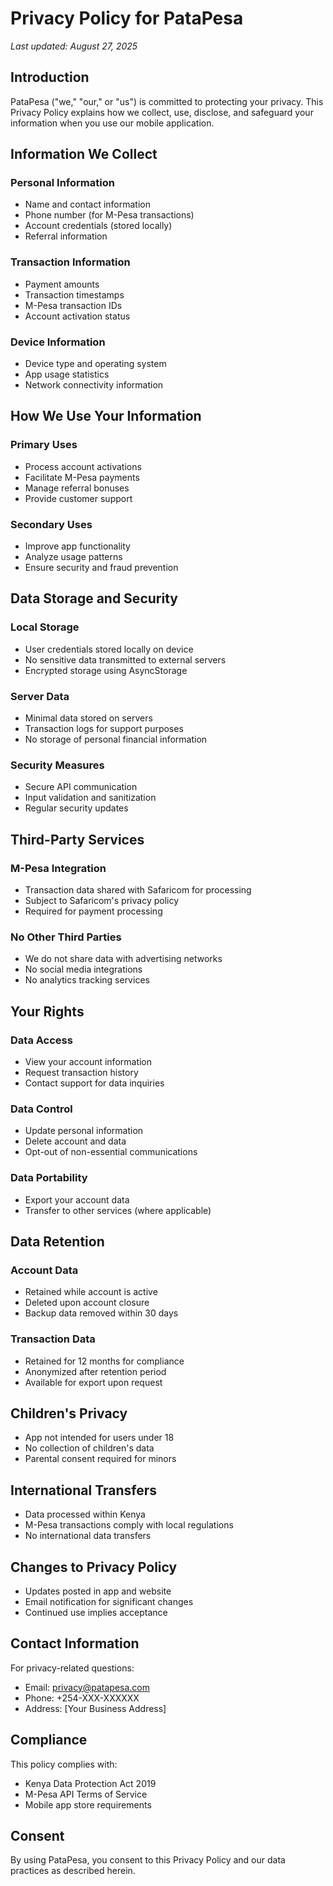 # Privacy Policy for PataPesa

*Last updated: August 27, 2025*

## Introduction

PataPesa ("we," "our," or "us") is committed to protecting your privacy. This Privacy Policy explains how we collect, use, disclose, and safeguard your information when you use our mobile application.

## Information We Collect

### Personal Information
- Name and contact information
- Phone number (for M-Pesa transactions)
- Account credentials (stored locally)
- Referral information

### Transaction Information
- Payment amounts
- Transaction timestamps
- M-Pesa transaction IDs
- Account activation status

### Device Information
- Device type and operating system
- App usage statistics
- Network connectivity information

## How We Use Your Information

### Primary Uses
- Process account activations
- Facilitate M-Pesa payments
- Manage referral bonuses
- Provide customer support

### Secondary Uses
- Improve app functionality
- Analyze usage patterns
- Ensure security and fraud prevention

## Data Storage and Security

### Local Storage
- User credentials stored locally on device
- No sensitive data transmitted to external servers
- Encrypted storage using AsyncStorage

### Server Data
- Minimal data stored on servers
- Transaction logs for support purposes
- No storage of personal financial information

### Security Measures
- Secure API communication
- Input validation and sanitization
- Regular security updates

## Third-Party Services

### M-Pesa Integration
- Transaction data shared with Safaricom for processing
- Subject to Safaricom's privacy policy
- Required for payment processing

### No Other Third Parties
- We do not share data with advertising networks
- No social media integrations
- No analytics tracking services

## Your Rights

### Data Access
- View your account information
- Request transaction history
- Contact support for data inquiries

### Data Control
- Update personal information
- Delete account and data
- Opt-out of non-essential communications

### Data Portability
- Export your account data
- Transfer to other services (where applicable)

## Data Retention

### Account Data
- Retained while account is active
- Deleted upon account closure
- Backup data removed within 30 days

### Transaction Data
- Retained for 12 months for compliance
- Anonymized after retention period
- Available for export upon request

## Children's Privacy

- App not intended for users under 18
- No collection of children's data
- Parental consent required for minors

## International Transfers

- Data processed within Kenya
- M-Pesa transactions comply with local regulations
- No international data transfers

## Changes to Privacy Policy

- Updates posted in app and website
- Email notification for significant changes
- Continued use implies acceptance

## Contact Information

For privacy-related questions:
- Email: privacy@patapesa.com
- Phone: +254-XXX-XXXXXX
- Address: [Your Business Address]

## Compliance

This policy complies with:
- Kenya Data Protection Act 2019
- M-Pesa API Terms of Service
- Mobile app store requirements

## Consent

By using PataPesa, you consent to this Privacy Policy and our data practices as described herein.
